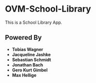 # OVM-School-Library
   
This is a School Library App. 
    
## Powered By 
- **Tobias Wagner**
- **Jacqueline Jashke**
- **Sebastian Schmidt**
- **Jonathan Bach**
- **Gero Kurt Gimbel**
- **Max Hellige**